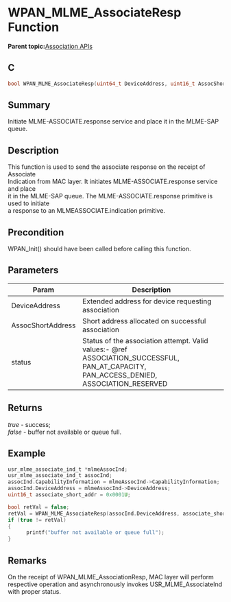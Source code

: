 # WPAN\_MLME\_AssociateResp Function

**Parent topic:**[Association APIs](GUID-8A8077CE-E940-4E10-8DA9-815C6406A784.md)

## C

```c
bool WPAN_MLME_AssociateResp(uint64_t DeviceAddress, uint16_t AssocShortAddress,uint8_t status)
```

## Summary

Initiate MLME-ASSOCIATE.response service and place it in the MLME-SAP queue.

## Description

This function is used to send the associate response on the receipt of Associate<br />Indication from MAC layer. It initiates MLME-ASSOCIATE.response service and place<br />it in the MLME-SAP queue. The MLME-ASSOCIATE.response primitive is used to initiate<br />a response to an MLMEASSOCIATE.indication primitive.

## Precondition

WPAN\_Init\(\) should have been called before calling this function.

## Parameters

|Param|Description|
|-----|-----------|
|DeviceAddress|Extended address for device requesting association|
|AssocShortAddress|Short address allocated on successful association|
|status|Status of the association attempt. Valid values:- @ref ASSOCIATION\_SUCCESSFUL, PAN\_AT\_CAPACITY, PAN\_ACCESS\_DENIED, ASSOCIATION\_RESERVED|

## Returns

*true* - success;<br />*false* - buffer not available or queue full.

## Example

```c
usr_mlme_associate_ind_t *mlmeAssocInd;
usr_mlme_associate_ind_t assocInd;
assocInd.CapabilityInformation = mlmeAssocInd->CapabilityInformation;
assocInd.DeviceAddress = mlmeAssocInd->DeviceAddress;
uint16_t associate_short_addr = 0x0001U;

bool retVal = false;
retVal = WPAN_MLME_AssociateResp(assocInd.DeviceAddress, associate_short_addr, ASSOCIATION_SUCCESSFUL);
if (true != retVal)
{
      printf("buffer not available or queue full");
}
```

## Remarks

On the receipt of WPAN\_MLME\_AssociationResp, MAC layer will perform respective operation and asynchronously invokes USR\_MLME\_AssociateInd with proper status.

